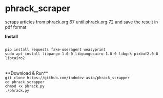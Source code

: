 # phrack_scraper
scraps articles from phrack.org 67 until phrack.org 72 and save the result in pdf format

**Install**

<code>
pip install requests fake-useragent weasyprint
sudo apt install libpango-1.0-0 libpangocairo-1.0-0 libgdk-pixbuf2.0-0 libcairo2
</code>
<br>
<br>
**Download & Run**
<code>
git clone https://github.com/indodev-asia/phrack_scrapper
cd phrack_scrapper
chmod +x phrack.py
./phrack.py
</code>
